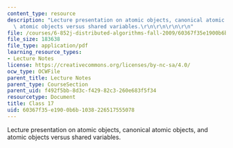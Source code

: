 ```yaml
---
content_type: resource
description: "Lecture presentation on atomic objects, canonical atomic objects, and\
  \ atomic objects versus shared variables.\r\n\r\n\r\n\r\n"
file: /courses/6-852j-distributed-algorithms-fall-2009/60367f35e1900b6b1038226517555078_MIT6_852JF09_lec17.pdf
file_size: 183638
file_type: application/pdf
learning_resource_types:
- Lecture Notes
license: https://creativecommons.org/licenses/by-nc-sa/4.0/
ocw_type: OCWFile
parent_title: Lecture Notes
parent_type: CourseSection
parent_uid: f492f5bb-8d3c-f429-82c3-260e683f5f34
resourcetype: Document
title: Class 17
uid: 60367f35-e190-0b6b-1038-226517555078
---
```

Lecture presentation on atomic objects, canonical atomic objects, and atomic objects versus shared variables.



